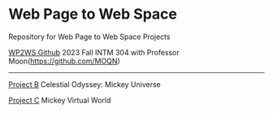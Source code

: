 # Web Page to Web Space
 Repository for Web Page to Web Space Projects

 [WP2WS Github](https://github.com/MOQN/IMA-Web-Page-To-Web-Space)
 2023 Fall INTM 304 with Professor Moon(https://github.com/MOQN)

 ---

 [Project B]()
 Celestial Odyssey: Mickey Universe

 [Project C]()
 Mickey Virtual World
